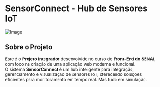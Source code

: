 # SensorConnect - Hub de Sensores IoT

![Image](https://github.com/user-attachments/assets/6b50c817-d3ed-4741-8845-76fc8265a067)

##  Sobre o Projeto

Este é o **Projeto Integrador** desenvolvido no curso de **Front-End do SENAI**, com foco na criação de uma aplicação web moderna e funcional.  
O sistema **SensorConnect** é um hub inteligente para integração, gerenciamento e visualização de sensores IoT, oferecendo soluções eficientes para monitoramento em tempo real. Mas tudo em simulação.

